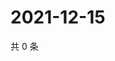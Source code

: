 # 2021-12-15

共 0 条

<!-- BEGIN WEIBO -->
<!-- 最后更新时间 Wed Dec 15 2021 07:00:46 GMT+0800 (China Standard Time) -->

<!-- END WEIBO -->
